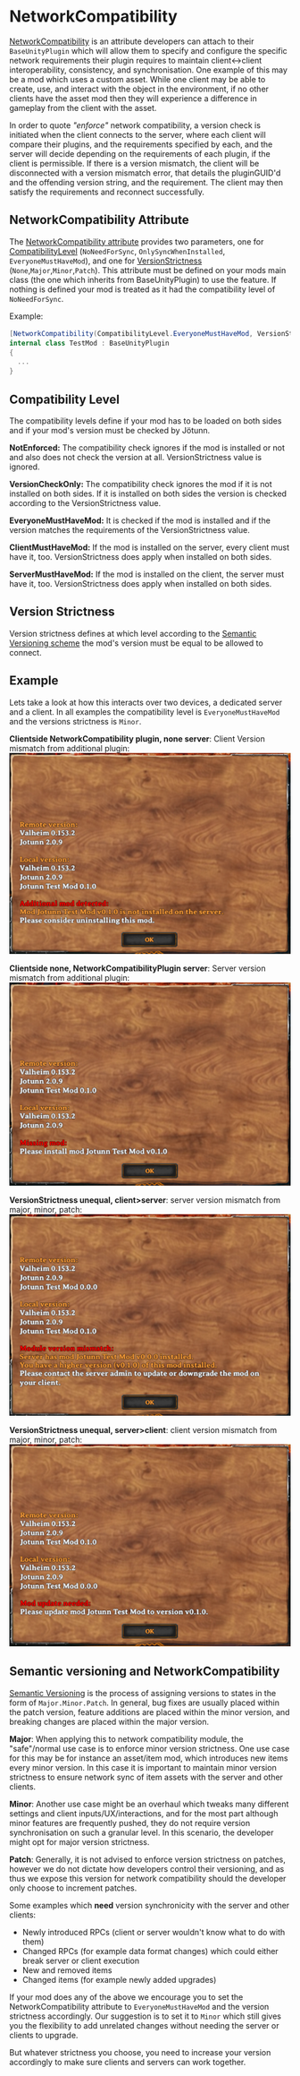 ﻿# NetworkCompatibility

[NetworkCompatibility](xref:Jotunn.Utils.NetworkCompatibilityAttribute) is an attribute developers can attach to their `BaseUnityPlugin` which will allow them to specify and configure the specific network requirements their plugin requires to maintain client<->client interoperability, consistency, and synchronisation. One example of this may be a mod which uses a custom asset. While one client may be able to create, use, and interact with the object in the environment, if no other clients have the asset mod then they will experience a difference in gameplay from the client with the asset.

In order to quote _"enforce"_ network compatibility, a version check is initiated when the client connects to the server, where each client will compare their plugins, and the requirements specified by each, and the server will decide depending on the requirements of each plugin, if the client is permissible. If there is a version mismatch, the client will be disconnected with a version mismatch error, that details the pluginGUID'd and the offending version string, and the requirement. The client may then satisfy the requirements and reconnect successfully.

## NetworkCompatibility Attribute
The [NetworkCompatibility attribute](xref:Jotunn.Utils.NetworkCompatibilityAttribute) provides two parameters, one for [CompatibilityLevel](xref:Jotunn.Utils.CompatibilityLevel) (`NoNeedForSync`, `OnlySyncWhenInstalled`, `EveryoneMustHaveMod`), and one for [VersionStrictness](xref:Jotunn.Utils.VersionStrictness) (`None`,`Major`,`Minor`,`Patch`). This attribute must be defined on your mods main class (the one which inherits from BaseUnityPlugin) to use the feature. If nothing is defined your mod is treated as it had the compatibility level of `NoNeedForSync`.

Example:
```cs
[NetworkCompatibility(CompatibilityLevel.EveryoneMustHaveMod, VersionStrictness.Minor)]
internal class TestMod : BaseUnityPlugin
{
  ...
}
```

## Compatibility Level

The compatibility levels define if your mod has to be loaded on both sides and if your mod's version must be checked by Jötunn.

**NotEnforced:** The compatibility check ignores if the mod is installed or not and also does not check the version at all. VersionStrictness value is ignored.

**VersionCheckOnly:** The compatibility check ignores the mod if it is not installed on both sides. If it is installed on both sides the version is checked according to the VersionStrictness value.

**EveryoneMustHaveMod:** It is checked if the mod is installed and if the version matches the requirements of the VersionStrictness value.

**ClientMustHaveMod:** If the mod is installed on the server, every client must have it, too. VersionStrictness does apply when installed on both sides.

**ServerMustHaveMod:** If the mod is installed on the client, the server must have it, too. VersionStrictness does apply when installed on both sides.

## Version Strictness

Version strictness defines at which level according to the [Semantic Versioning scheme](#semantic-versioning-and-networkcompatibility) the mod's version must be equal to be allowed to connect.

## Example

Lets take a look at how this interacts over two devices, a dedicated server and a client. In all examples the compatibility level is `EveryoneMustHaveMod` and the versions strictness is `Minor`.

**Clientside NetworkCompatibility plugin, none server**: Client Version mismatch from additional plugin:<br>![NetworkCompatibilityClientHasAdditionalMod](../images/utils/NetworkCompatClientsideAdditional.png)

**Clientside none, NetworkCompatibilityPlugin server**: Server version mismatch from additional plugin:<br>![Network Compat Client Missing Module](../images/utils/NetworkCompatClientMissingModule.png)

**VersionStrictness unequal, client>server**: server version mismatch from major, minor, patch:<br>![File](../images/utils/NetworkCompatClient-gr-Server.png)

**VersionStrictness unequal, server>client**: client version mismatch from major, minor, patch:<br>![Network Compat Server Gr Client](../images/utils/NetworkCompatServer-gr-Client.png)

## Semantic versioning and NetworkCompatibility

[Semantic Versioning](https://semver.org/) is the process of assigning versions to states in the form of `Major.Minor.Patch`. In general, bug fixes are usually placed within the patch version, feature additions are placed within the minor version, and breaking changes are placed within the major version.

**Major**:
When applying this to network compatibility module, the "safe"/normal use case is to enforce minor version strictness. One use case for this may be for instance an asset/item mod, which introduces new items every minor version. In this case it is important to maintain minor version strictness to ensure network sync of item assets with the server and other clients.

**Minor**:
Another use case might be an overhaul which tweaks many different settings and client inputs/UX/interactions, and for the most part although minor features are frequently pushed, they do not require version synchronisation on such a granular level. In this scenario, the developer might opt for major version strictness.

**Patch**:
Generally, it is not advised to enforce version strictness on patches, however we do not dictate how developers control their versioning, and as thus we expose this version for network compatibility should the developer only choose to increment patches.


Some examples which **need** version synchronicity with the server and other clients:

- Newly introduced RPCs (client or server wouldn't know what to do with them)
- Changed RPCs (for example data format changes) which could either break server or client execution
- New and removed items
- Changed items (for example newly added upgrades)

If your mod does any of the above we encourage you to set the NetworkCompatibility attribute to `EveryoneMustHaveMod` and the version strictness accordingly.
Our suggestion is to set it to `Minor` which still gives you the flexibility to add unrelated changes without needing the server or clients to upgrade.

But whatever strictness you choose, you need to increase your version accordingly to make sure clients and servers can work together.
